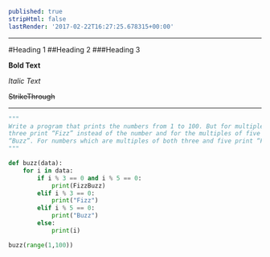```yaml
published: true
stripHtml: false
lastRender: '2017-02-22T16:27:25.678315+00:00'

```
---
#Heading 1
##Heading 2
###Heading 3

**Bold Text**

*Italic Text*

~~StrikeThrough~~

---

```python
"""
Write a program that prints the numbers from 1 to 100. But for multiples of
three print “Fizz” instead of the number and for the multiples of five print
“Buzz”. For numbers which are multiples of both three and five print “FizzBuzz”.
"""

def buzz(data):
    for i in data:
        if i % 3 == 0 and i % 5 == 0:
            print(FizzBuzz)
        elif i % 3 == 0:
            print("Fizz")
        elif i % 5 == 0:
            print("Buzz")
        else:
            print(i)

buzz(range(1,100))

```

